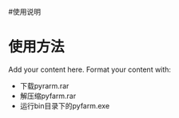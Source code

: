 #使用说明


# 使用方法 #

Add your content here.  Format your content with:
  * 下载pyrarm.rar
  * 解压缩pyfarm.rar
  * 运行bin目录下的pyfarm.exe